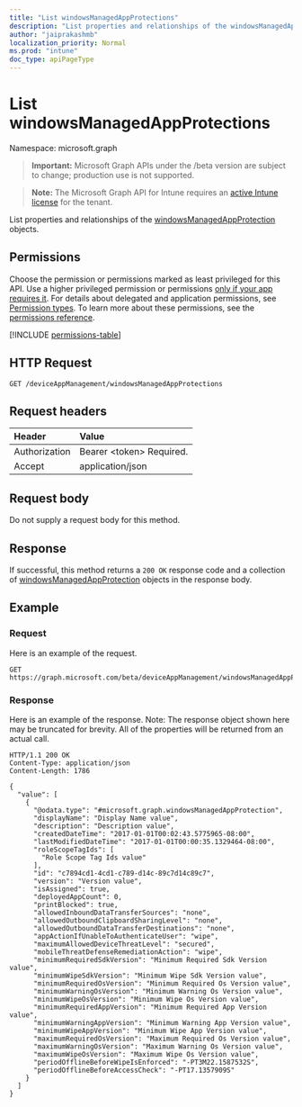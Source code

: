 ```yaml
---
title: "List windowsManagedAppProtections"
description: "List properties and relationships of the windowsManagedAppProtection objects."
author: "jaiprakashmb"
localization_priority: Normal
ms.prod: "intune"
doc_type: apiPageType
---
```


# List windowsManagedAppProtections

Namespace: microsoft.graph

> **Important:** Microsoft Graph APIs under the /beta version are subject to change; production use is not supported.

> **Note:** The Microsoft Graph API for Intune requires an [active Intune license](https://go.microsoft.com/fwlink/?linkid=839381) for the tenant.

List properties and relationships of the [windowsManagedAppProtection](../resources/intune-mam-windowsmanagedappprotection.md) objects.

## Permissions
Choose the permission or permissions marked as least privileged for this API. Use a higher privileged permission or permissions [only if your app requires it](/graph/permissions-overview#best-practices-for-using-microsoft-graph-permissions). For details about delegated and application permissions, see [Permission types](/graph/permissions-overview#permission-types). To learn more about these permissions, see the [permissions reference](/graph/permissions-reference).

<!-- { "blockType": "permissions", "name": "intune_mam_windowsmanagedappprotection_list" } -->
[!INCLUDE [permissions-table](../includes/permissions/intune-mam-windowsmanagedappprotection-list-permissions.md)]

## HTTP Request
<!-- {
  "blockType": "ignored"
}
-->
``` http
GET /deviceAppManagement/windowsManagedAppProtections
```

## Request headers
|Header|Value|
|:---|:---|
|Authorization|Bearer &lt;token&gt; Required.|
|Accept|application/json|

## Request body
Do not supply a request body for this method.

## Response
If successful, this method returns a `200 OK` response code and a collection of [windowsManagedAppProtection](../resources/intune-mam-windowsmanagedappprotection.md) objects in the response body.

## Example

### Request
Here is an example of the request.
``` http
GET https://graph.microsoft.com/beta/deviceAppManagement/windowsManagedAppProtections
```

### Response
Here is an example of the response. Note: The response object shown here may be truncated for brevity. All of the properties will be returned from an actual call.
``` http
HTTP/1.1 200 OK
Content-Type: application/json
Content-Length: 1786

{
  "value": [
    {
      "@odata.type": "#microsoft.graph.windowsManagedAppProtection",
      "displayName": "Display Name value",
      "description": "Description value",
      "createdDateTime": "2017-01-01T00:02:43.5775965-08:00",
      "lastModifiedDateTime": "2017-01-01T00:00:35.1329464-08:00",
      "roleScopeTagIds": [
        "Role Scope Tag Ids value"
      ],
      "id": "c7894cd1-4cd1-c789-d14c-89c7d14c89c7",
      "version": "Version value",
      "isAssigned": true,
      "deployedAppCount": 0,
      "printBlocked": true,
      "allowedInboundDataTransferSources": "none",
      "allowedOutboundClipboardSharingLevel": "none",
      "allowedOutboundDataTransferDestinations": "none",
      "appActionIfUnableToAuthenticateUser": "wipe",
      "maximumAllowedDeviceThreatLevel": "secured",
      "mobileThreatDefenseRemediationAction": "wipe",
      "minimumRequiredSdkVersion": "Minimum Required Sdk Version value",
      "minimumWipeSdkVersion": "Minimum Wipe Sdk Version value",
      "minimumRequiredOsVersion": "Minimum Required Os Version value",
      "minimumWarningOsVersion": "Minimum Warning Os Version value",
      "minimumWipeOsVersion": "Minimum Wipe Os Version value",
      "minimumRequiredAppVersion": "Minimum Required App Version value",
      "minimumWarningAppVersion": "Minimum Warning App Version value",
      "minimumWipeAppVersion": "Minimum Wipe App Version value",
      "maximumRequiredOsVersion": "Maximum Required Os Version value",
      "maximumWarningOsVersion": "Maximum Warning Os Version value",
      "maximumWipeOsVersion": "Maximum Wipe Os Version value",
      "periodOfflineBeforeWipeIsEnforced": "-PT3M22.1587532S",
      "periodOfflineBeforeAccessCheck": "-PT17.1357909S"
    }
  ]
}
```
